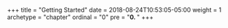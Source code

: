 +++
title = "Getting Started"
date = 2018-08-24T10:53:05-05:00
weight = 1
archetype = "chapter"
ordinal = "0"
pre = "<b>0. </b>"
+++
